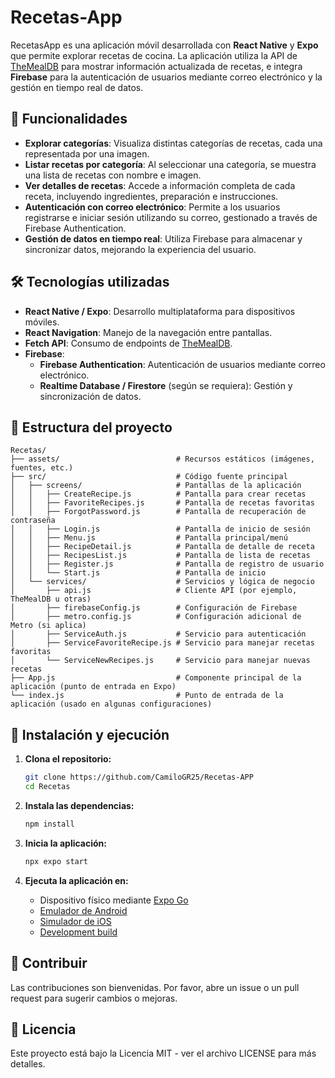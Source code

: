 # Recetas-App

RecetasApp es una aplicación móvil desarrollada con **React Native** y **Expo** que permite explorar recetas de cocina. La aplicación utiliza la API de [TheMealDB](https://www.themealdb.com/api.php) para mostrar información actualizada de recetas, e integra **Firebase** para la autenticación de usuarios mediante correo electrónico y la gestión en tiempo real de datos.

## 📱 Funcionalidades

- **Explorar categorías**: Visualiza distintas categorías de recetas, cada una representada por una imagen.
- **Listar recetas por categoría**: Al seleccionar una categoría, se muestra una lista de recetas con nombre e imagen.
- **Ver detalles de recetas**: Accede a información completa de cada receta, incluyendo ingredientes, preparación e instrucciones.
- **Autenticación con correo electrónico**: Permite a los usuarios registrarse e iniciar sesión utilizando su correo, gestionado a través de Firebase Authentication.
- **Gestión de datos en tiempo real**: Utiliza Firebase para almacenar y sincronizar datos, mejorando la experiencia del usuario.

## 🛠️ Tecnologías utilizadas

- **React Native / Expo**: Desarrollo multiplataforma para dispositivos móviles.
- **React Navigation**: Manejo de la navegación entre pantallas.
- **Fetch API**: Consumo de endpoints de [TheMealDB](https://www.themealdb.com/api.php).
- **Firebase**: 
  - **Firebase Authentication**: Autenticación de usuarios mediante correo electrónico.
  - **Realtime Database / Firestore** (según se requiera): Gestión y sincronización de datos.

## 📂 Estructura del proyecto

```
Recetas/
├── assets/                          # Recursos estáticos (imágenes, fuentes, etc.)
├── src/                             # Código fuente principal
│   ├── screens/                     # Pantallas de la aplicación
│   │   ├── CreateRecipe.js          # Pantalla para crear recetas
│   │   ├── FavoriteRecipes.js       # Pantalla de recetas favoritas
│   │   ├── ForgotPassword.js        # Pantalla de recuperación de contraseña
│   │   ├── Login.js                 # Pantalla de inicio de sesión
│   │   ├── Menu.js                  # Pantalla principal/menú
│   │   ├── RecipeDetail.js          # Pantalla de detalle de receta
│   │   ├── RecipesList.js           # Pantalla de lista de recetas
│   │   ├── Register.js              # Pantalla de registro de usuario
│   │   └── Start.js                 # Pantalla de inicio
│   └── services/                    # Servicios y lógica de negocio
│       ├── api.js                   # Cliente API (por ejemplo, TheMealDB u otras)
│       ├── firebaseConfig.js        # Configuración de Firebase
│       ├── metro.config.js          # Configuración adicional de Metro (si aplica)
│       ├── ServiceAuth.js           # Servicio para autenticación
│       ├── ServiceFavoriteRecipe.js # Servicio para manejar recetas favoritas
│       └── ServiceNewRecipes.js     # Servicio para manejar nuevas recetas
├── App.js                           # Componente principal de la aplicación (punto de entrada en Expo)
└── index.js                         # Punto de entrada de la aplicación (usado en algunas configuraciones)
```

## 🚀 Instalación y ejecución

1. **Clona el repositorio:**

   ```bash
   git clone https://github.com/CamiloGR25/Recetas-APP
   cd Recetas
   ```

2. **Instala las dependencias:**

   ```bash
   npm install
   ```

3. **Inicia la aplicación:**

   ```bash
   npx expo start
   ```

4. **Ejecuta la aplicación en:**
   - Dispositivo físico mediante [Expo Go](https://expo.dev/go)
   - [Emulador de Android](https://docs.expo.dev/workflow/android-studio-emulator/)
   - [Simulador de iOS](https://docs.expo.dev/workflow/ios-simulator/)
   - [Development build](https://docs.expo.dev/develop/development-builds/introduction/)

## 🤝 Contribuir

Las contribuciones son bienvenidas. Por favor, abre un issue o un pull request para sugerir cambios o mejoras.

## 📄 Licencia

Este proyecto está bajo la Licencia MIT - ver el archivo LICENSE para más detalles.
